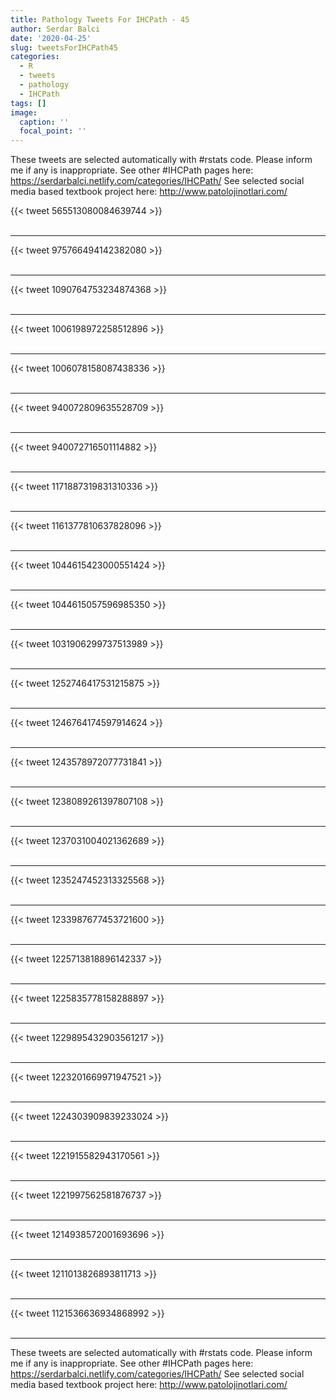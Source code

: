 ```yaml
---
title: Pathology Tweets For IHCPath - 45
author: Serdar Balci
date: '2020-04-25'
slug: tweetsForIHCPath45
categories:
  - R
  - tweets
  - pathology
  - IHCPath
tags: []
image:
  caption: ''
  focal_point: ''
---
```



These tweets are selected automatically with #rstats code. Please inform me if any is inappropriate.
See other #IHCPath pages here: https://serdarbalci.netlify.com/categories/IHCPath/ 
See selected social media based textbook project here: http://www.patolojinotlari.com/

{{< tweet 565513080084639744 >}}
<br>
<br>
<hr>
{{< tweet 975766494142382080 >}}
<br>
<br>
<hr>
{{< tweet 1090764753234874368 >}}
<br>
<br>
<hr>
{{< tweet 1006198972258512896 >}}
<br>
<br>
<hr>
{{< tweet 1006078158087438336 >}}
<br>
<br>
<hr>
{{< tweet 940072809635528709 >}}
<br>
<br>
<hr>
{{< tweet 940072716501114882 >}}
<br>
<br>
<hr>
{{< tweet 1171887319831310336 >}}
<br>
<br>
<hr>
{{< tweet 1161377810637828096 >}}
<br>
<br>
<hr>
{{< tweet 1044615423000551424 >}}
<br>
<br>
<hr>
{{< tweet 1044615057596985350 >}}
<br>
<br>
<hr>
{{< tweet 1031906299737513989 >}}
<br>
<br>
<hr>
{{< tweet 1252746417531215875 >}}
<br>
<br>
<hr>
{{< tweet 1246764174597914624 >}}
<br>
<br>
<hr>
{{< tweet 1243578972077731841 >}}
<br>
<br>
<hr>
{{< tweet 1238089261397807108 >}}
<br>
<br>
<hr>
{{< tweet 1237031004021362689 >}}
<br>
<br>
<hr>
{{< tweet 1235247452313325568 >}}
<br>
<br>
<hr>
{{< tweet 1233987677453721600 >}}
<br>
<br>
<hr>
{{< tweet 1225713818896142337 >}}
<br>
<br>
<hr>
{{< tweet 1225835778158288897 >}}
<br>
<br>
<hr>
{{< tweet 1229895432903561217 >}}
<br>
<br>
<hr>
{{< tweet 1223201669971947521 >}}
<br>
<br>
<hr>
{{< tweet 1224303909839233024 >}}
<br>
<br>
<hr>
{{< tweet 1221915582943170561 >}}
<br>
<br>
<hr>
{{< tweet 1221997562581876737 >}}
<br>
<br>
<hr>
{{< tweet 1214938572001693696 >}}
<br>
<br>
<hr>
{{< tweet 1211013826893811713 >}}
<br>
<br>
<hr>
{{< tweet 1121536636934868992 >}}
<br>
<br>
<hr>


These tweets are selected automatically with #rstats code. Please inform me if any is inappropriate.
See other #IHCPath pages here: https://serdarbalci.netlify.com/categories/IHCPath/ 
See selected social media based textbook project here: http://www.patolojinotlari.com/
